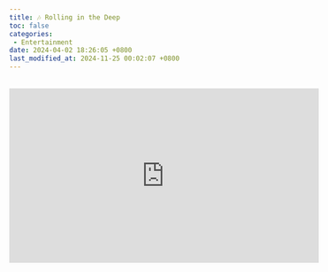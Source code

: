 ```yaml
---
title: 🎶 Rolling in the Deep
toc: false
categories:
 - Entertainment
date: 2024-04-02 18:26:05 +0800
last_modified_at: 2024-11-25 00:02:07 +0800
---
```


<br>

<iframe class="iframe--video" width="560" height="315" src="https://www.youtube.com/embed/rYEDA3JcQqw?si=tsdTUedRFdl75zF6" title="YouTube video player" frameborder="0" allow="accelerometer; autoplay; clipboard-write; encrypted-media; gyroscope; picture-in-picture; web-share" referrerpolicy="strict-origin-when-cross-origin" allowfullscreen></iframe>
